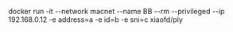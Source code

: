 docker run -it --network macnet --name BB --rm --privileged --ip 192.168.0.12 -e address=a -e id=b -e sni=c xiaofd/ply

